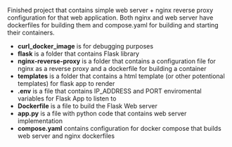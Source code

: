 Finished project that contains simple web server + nginx reverse proxy configuration for that web application.
Both nginx and web server have dockerfiles for building them and compose.yaml for building and starting their containers.

- **curl_docker_image** is for debugging purposes
- **flask** is a folder that contains Flask library
- **nginx-reverse-proxy** is a folder that contains a configuration file for nginx as a reverse proxy and a dockerfile for building a container
- **templates** is a folder that contains a html template (or other potentional templates) for flask app to render
- **.env** is a file that contains IP_ADDRESS and PORT enviromental variables for Flask App to listen to
- **Dockerfile** is a file to build the Flask Web server
- **app.py** is a file with python code that contains web server implementation
- **compose.yaml** contains configuration for docker compose that builds web server and nginx dockerfiles